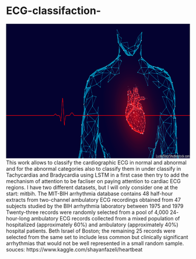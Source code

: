 # ECG-classifaction-
<img src="heartbeat.png" style="width:760px;height:368px;">
This work allows to classify the cardiographic ECG in normal and abnormal and for the abnormal categories also to classify them in under classify in Tachycardias and Bradycardia using LSTM in a first case then try to add the mechanism of attention to be facliser on paying attention to cardiac ECG regions.
I have two different datasets, but I will only consider one at the start: mitbih. The MIT-BIH arrhythmia database contains 48 half-hour extracts from two-channel ambulatory ECG recordings obtained from 47 subjects studied by the BIH arrhythmia laboratory between 1975 and 1979 Twenty-three records were randomly selected from a pool of 4,000 24- hour-long ambulatory ECG records collected from a mixed population of hospitalized (approximately 60%) and ambulatory (approximately 40%) hospital patients. Beth Israel of Boston; the remaining 25 records were selected from the same set to include less common but clinically significant arrhythmias that would not be well represented in a small random sample. souces: https://www.kaggle.com/shayanfazeli/heartbeat
